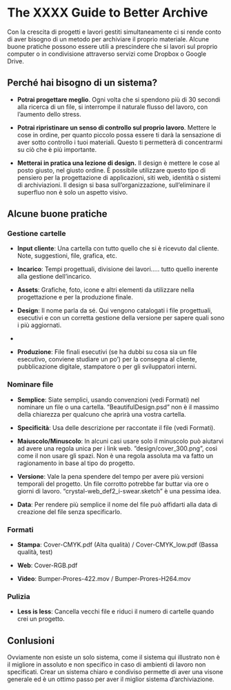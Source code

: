 # The XXXX Guide to Better Archive

Con la crescita di progetti e lavori gestiti simultaneamente ci si rende conto di aver bisogno di un metodo per archiviare il proprio materiale. Alcune buone pratiche possono essere utili a prescindere che si lavori sul proprio computer o in condivisione attraverso servizi come Dropbox o Google Drive.

## Perché hai bisogno di un sistema?

- **Potrai progettare meglio**. Ogni volta che si spendono più di 30 secondi alla ricerca di un file, si interrompe il naturale flusso del lavoro, con l’aumento dello stress.

- **Potrai ripristinare un senso di controllo sul proprio lavoro**. Mettere le cose in ordine, per quanto piccolo possa essere ti darà la sensazione di aver sotto controllo i tuoi materiali. Questo ti permetterà di concentrarmi su ciò che è più importante.

- **Metterai in pratica una lezione di design.** Il design è mettere le cose al posto giusto, nel giusto ordine. È possibile utilizzare questo tipo di pensiero per la progettazione di applicazioni, siti web, identità o sistemi di archiviazioni. Il design si basa sull’organizzazione, sull’eliminare il superfluo non è solo un aspetto visivo.

## Alcune buone pratiche

### Gestione cartelle

- **Input cliente**: Una cartella con tutto quello che si è ricevuto dal cliente. Note, suggestioni, file, grafica, etc.

- **Incarico**: Tempi progettuali, divisione dei lavori….. tutto quello inerente alla gestione dell’incarico.

- **Assets**: Grafiche, foto, icone e altri elementi da utilizzare  nella progettazione e per la produzione finale.

- **Design**: Il nome parla da sé. Qui vengono catalogati i file progettuali, esecutivi e con un corretta gestione della versione per sapere quali sono i più aggiornati.
- 
- **Produzione**: File finali esecutivi (se ha dubbi su cosa sia un file esecutivo, conviene studiare un po’) per la consegna al cliente, pubblicazione digitale, stampatore o per gli sviluppatori interni.

### Nominare file

- **Semplice**: Siate semplici, usando convenzioni (vedi Formati) nel nominare un file o una cartella. ”BeautifulDesign.psd” non è il massimo della chiarezza per qualcuno che aprirà una vostra cartella.

- **Specificità**: Usa delle descrizione per raccontate il file (vedi Formati).

- **Maiuscolo/Minuscolo**: In alcuni casi usare solo il minuscolo può aiutarvi ad avere una regola unica per i link web. ”design/cover_300.png”, così come il non usare gli spazi. Non è una regola assoluta ma va fatto un ragionamento in base al tipo do progetto.

- **Versione**: Vale la pena spendere del tempo per avere più versioni temporali del progetto. Un file corrotto potrebbe far buttar via ore o giorni di lavoro. “crystal-web_def2_i-swear.sketch” è una pessima idea.

- **Data**: Per rendere più semplice il nome del file può affidarti alla data di creazione del file senza specificarlo.

### Formati

- **Stampa**: Cover-CMYK.pdf (Alta qualità) / Cover-CMYK_low.pdf (Bassa qualità, test)

- **Web**: Cover-RGB.pdf

- **Video**: Bumper-Prores-422.mov / Bumper-Prores-H264.mov


### Pulizia

- **Less is less**: Cancella vecchi file e riduci il numero di cartelle quando crei un progetto.

## Conlusioni
Ovviamente non esiste un solo sistema, come il sistema qui illustrato non è il migliore in assoluto e non specifico in caso di ambienti di lavoro non specificati. Crear un sistema chiaro e condiviso permette di aver una visone generale ed è un ottimo passo per aver il miglior sistema d’archiviazione.

